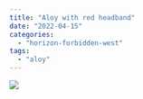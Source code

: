 ```yaml
---
title: "Aloy with red headband"
date: "2022-04-15"
categories: 
  - "horizon-forbidden-west"
tags: 
  - "aloy"
---
```


[![](images/Aloy-with-red-headband-scaled.jpg)](https://davidpeach.me/wp-content/uploads/2022/05/Aloy-with-red-headband-scaled.jpg)

